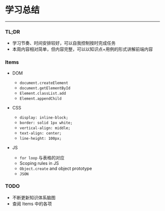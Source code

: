 # 学习总结

---

### TL;DR

- 学习节奏、时间安排较好，可以自我控制按时完成任务
- 本周内容相对简单，但内容完整，可以以知识点+用例的形式讲解前端内容


### Items

- DOM
  - `document.createElement`
  - `document.getElementById`
  - `Element.classList.add`
  - `Element.appendChild`

- CSS
  - `display: inline-block;`
  - `border: solid 1px white;`
  - `vertical-align: middle;`
  - `text-align: center;`
  - `line-height: 100px;`

- JS
  - `for loop` 与表格的对应
  - Scoping rules in JS
  - `Object.create` and object prototype
  - `JSON`


### TODO
  
  - 不断更新知识体系脑图
  - 查阅 Items 中的各项